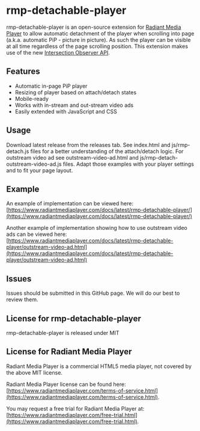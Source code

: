 # rmp-detachable-player

rmp-detachable-player is an open-source extension for [Radiant Media Player](https://www.radiantmediaplayer.com) to allow automatic detachment of the player when scrolling into page (a.k.a. automatic PiP - picture in picture). As such the player can be visible at all time regardless of the page scrolling position. This extension makes use of the new [Intersection Observer API](https://developer.mozilla.org/en-US/docs/Web/API/Intersection_Observer_API).

## Features
- Automatic in-page PiP player
- Resizing of player based on attach/detach states 
- Mobile-ready
- Works with in-stream and out-stream video ads
- Easily extended with JavaScript and CSS

## Usage
Download latest release from the releases tab. See index.html and js/rmp-detach.js files for a better understanding of the attach/detach logic. 
For outstream video ad see outstream-video-ad.html and js/rmp-detach-outstream-video-ad.js files.
Adapt those examples with your player settings and to fit your page layout.

## Example
An example of implementation can be viewed here: [https://www.radiantmediaplayer.com/docs/latest/rmp-detachable-player/](https://www.radiantmediaplayer.com/docs/latest/rmp-detachable-player/)

Another example of implementation showing how to use outstream video ads can be viewed here: [https://www.radiantmediaplayer.com/docs/latest/rmp-detachable-player/outstream-video-ad.html](https://www.radiantmediaplayer.com/docs/latest/rmp-detachable-player/outstream-video-ad.html)

## Issues
Issues should be submitted in this GitHub page. We will do our best to review them.

## License for rmp-detachable-player
rmp-detachable-player is released under MIT

## License for Radiant Media Player
Radiant Media Player is a commercial HTML5 media player, not covered by the above MIT license. 

Radiant Media Player license can be found here: [https://www.radiantmediaplayer.com/terms-of-service.html](https://www.radiantmediaplayer.com/terms-of-service.html). 

You may request a free trial for Radiant Media Player at: [https://www.radiantmediaplayer.com/free-trial.html](https://www.radiantmediaplayer.com/free-trial.html).
